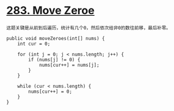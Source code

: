 # [283. Move Zeroe](shttps://leetcode.com/problems/move-zeroes/)

`
这题关键是从前到后遍历，统计有几个0，然后依次给非0的数往前移，最后补零。
`

```
public void moveZeroes(int[] nums) {
    int cur = 0;

    for (int j = 0; j < nums.length; j++) {
        if (nums[j] != 0) {
            nums[cur++] = nums[j];
        }
    }

    while (cur < nums.length) {
        nums[cur++] = 0;
    }
}
```